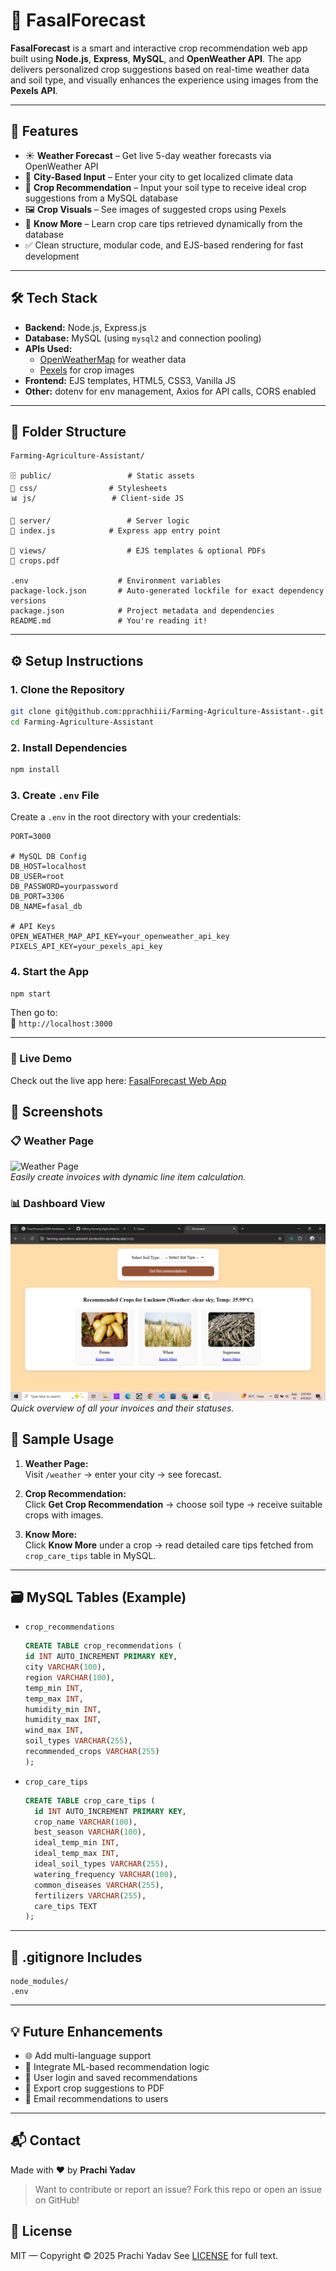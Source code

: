 # 🌾 FasalForecast

**FasalForecast** is a smart and interactive crop recommendation web app built using **Node.js**, **Express**, **MySQL**, and **OpenWeather API**. The app delivers personalized crop suggestions based on real-time weather data and soil type, and visually enhances the experience using images from the **Pexels API**.

---

## 🚀 Features

- ☀️ **Weather Forecast** – Get live 5-day weather forecasts via OpenWeather API
- 📍 **City-Based Input** – Enter your city to get localized climate data
- 🌱 **Crop Recommendation** – Input your soil type to receive ideal crop suggestions from a MySQL database
- 🖼️ **Crop Visuals** – See images of suggested crops using Pexels
- 📖 **Know More** – Learn crop care tips retrieved dynamically from the database
- ✅ Clean structure, modular code, and EJS-based rendering for fast development

---

## 🛠️ Tech Stack

- **Backend:** Node.js, Express.js
- **Database:** MySQL (using `mysql2` and connection pooling)
- **APIs Used:**
  - [OpenWeatherMap](https://openweathermap.org/api) for weather data
  - [Pexels](https://www.pexels.com/api/) for crop images
- **Frontend:** EJS templates, HTML5, CSS3, Vanilla JS
- **Other:** dotenv for env management, Axios for API calls, CORS enabled

---

## 📁 Folder Structure

```
Farming-Agriculture-Assistant/
️
🗄️ public/                 # Static assets
📌 css/                # Stylesheets
📊 js/                 # Client-side JS

🚦 server/                 # Server logic
🔢 index.js            # Express app entry point

📄 views/                  # EJS templates & optional PDFs
🔢 crops.pdf

.env                    # Environment variables
package-lock.json       # Auto-generated lockfile for exact dependency versions
package.json            # Project metadata and dependencies
README.md               # You're reading it!
```

---

## ⚙️ Setup Instructions

### 1. Clone the Repository

```bash
git clone git@github.com:pprachhiii/Farming-Agriculture-Assistant-.git
cd Farming-Agriculture-Assistant
```

### 2. Install Dependencies

```bash
npm install
```

### 3. Create `.env` File

Create a `.env` in the root directory with your credentials:

```env
PORT=3000

# MySQL DB Config
DB_HOST=localhost
DB_USER=root
DB_PASSWORD=yourpassword
DB_PORT=3306
DB_NAME=fasal_db

# API Keys
OPEN_WEATHER_MAP_API_KEY=your_openweather_api_key
PIXELS_API_KEY=your_pexels_api_key
```

### 4. Start the App

```bash
npm start
```

Then go to:  
📍 `http://localhost:3000`

---

### 🔗 Live Demo

Check out the live app here: [FasalForecast Web App](https://farming-agriculture-assistant-production.up.railway.app)

## 📸 Screenshots

### 📋 Weather Page

![Weather Page](./images/weather.png.png)  
_Easily create invoices with dynamic line item calculation._

### 📊 Dashboard View

![Soil-Recommendation Page](./images/soil.png)  
_Quick overview of all your invoices and their statuses._

## 🧪 Sample Usage

1. **Weather Page:**  
   Visit `/weather` → enter your city → see forecast.

2. **Crop Recommendation:**  
   Click **Get Crop Recommendation** → choose soil type → receive suitable crops with images.

3. **Know More:**  
   Click **Know More** under a crop → read detailed care tips fetched from `crop_care_tips` table in MySQL.

---

## 🗃️ MySQL Tables (Example)

- `crop_recommendations`

  ```sql
  CREATE TABLE crop_recommendations (
  id INT AUTO_INCREMENT PRIMARY KEY,
  city VARCHAR(100),
  region VARCHAR(100),
  temp_min INT,
  temp_max INT,
  humidity_min INT,
  humidity_max INT,
  wind_max INT,
  soil_types VARCHAR(255),
  recommended_crops VARCHAR(255)
  );
  ```

- `crop_care_tips`
  ```sql
  CREATE TABLE crop_care_tips (
    id INT AUTO_INCREMENT PRIMARY KEY,
    crop_name VARCHAR(100),
    best_season VARCHAR(100),
    ideal_temp_min INT,
    ideal_temp_max INT,
    ideal_soil_types VARCHAR(255),
    watering_frequency VARCHAR(100),
    common_diseases VARCHAR(255),
    fertilizers VARCHAR(255),
    care_tips TEXT
  );
  ```

---

## 📌 .gitignore Includes

```gitignore
node_modules/
.env
```

---

## 💡 Future Enhancements

- 🌐 Add multi-language support
- 🧠 Integrate ML-based recommendation logic
- 🧕 User login and saved recommendations
- 📄 Export crop suggestions to PDF
- 📨 Email recommendations to users

---

## 📬 Contact

Made with ❤️ by **Prachi Yadav**

> Want to contribute or report an issue? Fork this repo or open an issue on GitHub!

## 🪪 License

MIT — Copyright © 2025 Prachi Yadav
See [LICENSE](./LICENSE) for full text.
